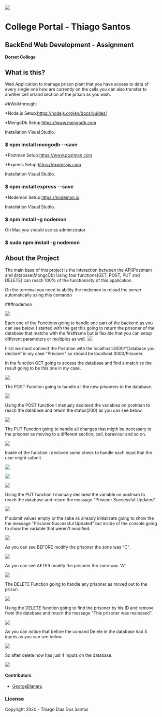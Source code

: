![](Images/banner.png)
# College Portal - Thiago Santos
## BackEnd Web Development - Assignment 
#### Dorset College
## What is this?

Web Application to manage prison plant that you have access to data of every single one how are currently on the cells you can also transfer to another cell or/and section of the prison as you wish.

##Walkthrough:

*Node.js Setup:https://nodejs.org/en/docs/guides/

*MongoDb Setup:https://www.mongodb.com

Installation Visual Studio.

### $ npm install mongodb --save

*Postman Setup:https://www.postman.com

*Express Setup:https://expressjs.com

Installation Visual Studio.

### $ npm install express --save

*Nodemon Setup:https://nodemon.io

Installation Visual Studio.

### $ npm install -g nodemon

On Mac you should use as administrator 

### $ sudo npm install -g nodemon

## About the Project

The main base of this project is the interaction between the API(Postman) and database(MongoDb) Using four functions(GET, POST, PUT and DELETE) can reach 100% of the functionality of this application.

On the terminal you need to ability the nodemon to reload the server automatically using this comando

###nodemon

![](Images/Nodemon.png)

Each one of the Functions going to handle one part of the backend as you can see below, I started with the get this going to return the prisoner of the database that matchs with the firstName but is flexible that you can setup different parameters or multiples as well.
![](Images/GET.png)

First we must connect the Postman with the localhost:3000/"Database you declare" in my case "Prisoner" so should be localhost:3000/Prisoner.

In the function GET going to access the database and find a match so the result going to be this one in my case.

![](Images/POSTMANGET.png)

The POST Function going to handle all the new prisoners to the database.

![](Images/POST.png)

Using the POST function I manualy declared the variables on postman to reach the database and return the status(200) as you can see below.

![](Images/POSTMANPOST.png)

The PUT Function going to handle all changes that migth be necessary to the prisoner as moving to a different section, cell, beraviour and so on.

![](Images/PUTSTART.png)

Inside of the function i declared some check to handle each input that the user might submit

![](Images/PUTMIDDLE.png)

![](Images/PUTMIDDLE2.png)

![](Images/PUTEND.png)

Using the PUT function I manualy declared the variable on postman to reach the database and return the message "Prisoner Successful Updated"

![](Images/PostMODIFY.png)

If submit values empty or the sabe as already initializate going to show the the message "Prisoner Successful Updated" but inside of the console going to show the variable that weren't modified.

![](Images/POSTSAMEVALUES.png)

As you can see BEFORE modify the prisoner the zone was "C".

![](Images/BEFOREPUT.png)

As you can see AFTER modify the prisoner the zone was "A".

![](Images/PUTRESULT.png)

The DELETE Function going to handle any prisoner as moved out to the prison.

![](Images/DELETE.png)

Using the DELETE function going to find the prisoner by his ID and remove from the database and return the message "This prisoner was realeased".

![](Images/POSTMANDELETE.png)

As you can notice that before the comand Delete in the database had 5 inputs as you can see below.

![](Images/BEFOREDELETE.png)

So after delete now has just 4 inputs on the database.

![](Images/AFTERDELETE.png)

#### Contributors

* [GeorgeBlanaru](https://github.com/georgeBl)

### License
Copyright 2020 - Thiago Dias Dos Santos

